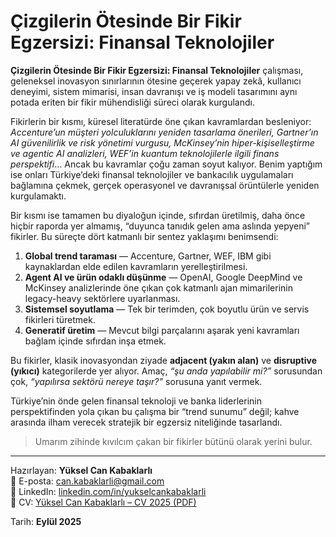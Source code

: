 # Çizgilerin Ötesinde Bir Fikir Egzersizi: Finansal Teknolojiler

**Çizgilerin Ötesinde Bir Fikir Egzersizi: Finansal Teknolojiler** çalışması, geleneksel inovasyon sınırlarının ötesine geçerek yapay zekâ, kullanıcı deneyimi, sistem mimarisi, insan davranışı ve iş modeli tasarımını aynı potada eriten bir fikir mühendisliği süreci olarak kurgulandı.

Fikirlerin bir kısmı, küresel literatürde öne çıkan kavramlardan besleniyor: *Accenture’un müşteri yolculuklarını yeniden tasarlama önerileri, Gartner’ın AI güvenilirlik ve risk yönetimi vurgusu, McKinsey’nin hiper-kişiselleştirme ve agentic AI analizleri, WEF’in kuantum teknolojilerle ilgili finans perspektifi*… Ancak bu kavramlar çoğu zaman soyut kalıyor. Benim yaptığım ise onları Türkiye’deki finansal teknolojiler ve bankacılık uygulamaları bağlamına çekmek, gerçek operasyonel ve davranışsal örüntülerle yeniden kurgulamaktı.

Bir kısmı ise tamamen bu diyaloğun içinde, sıfırdan üretilmiş, daha önce hiçbir raporda yer almamış, “duyunca tanıdık gelen ama aslında yepyeni” fikirler. Bu süreçte dört katmanlı bir sentez yaklaşımı benimsendi:

1. **Global trend taraması** — Accenture, Gartner, WEF, IBM gibi kaynaklardan elde edilen kavramların yerelleştirilmesi.  
2. **Agent AI ve ürün odaklı düşünme** — OpenAI, Google DeepMind ve McKinsey analizlerinde öne çıkan çok katmanlı ajan mimarilerinin legacy-heavy sektörlere uyarlanması.  
3. **Sistemsel soyutlama** — Tek bir terimden, çok boyutlu ürün ve servis fikirleri türetmek.  
4. **Generatif üretim** — Mevcut bilgi parçalarını aşarak yeni kavramları bağlam içinde sıfırdan inşa etmek.

Bu fikirler, klasik inovasyondan ziyade **adjacent (yakın alan)** ve **disruptive (yıkıcı)** kategorilerde yer alıyor. Amaç, *“şu anda yapılabilir mi?”* sorusundan çok, *“yapılırsa sektörü nereye taşır?”* sorusuna yanıt vermek.

Türkiye’nin önde gelen finansal teknoloji ve banka liderlerinin perspektifinden yola çıkan bu çalışma bir “trend sunumu” değil; kahve arasında ilham verecek stratejik bir egzersiz niteliğinde tasarlandı.

> Umarım zihinde kıvılcım çakan bir fikirler bütünü olarak yerini bulur.

---

Hazırlayan: **Yüksel Can Kabaklarlı**  
📧 E-posta: [can.kabaklarli@gmail.com](mailto:can.kabaklarli@gmail.com)  
🔗 LinkedIn: [linkedin.com/in/yukselcankabaklarli](https://www.linkedin.com/in/yukselcankabaklarli/)  
📄 CV: [Yüksel Can Kabaklarlı – CV 2025 (PDF)](https://github.com/fintekgelecek/fintekgelecek.github.io/blob/main/Yuksel_Can_Kabaklarli_CV_2025.pdf)

Tarih: **Eylül 2025**
